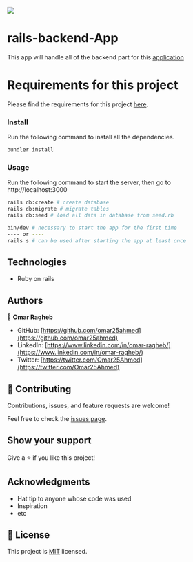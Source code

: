 ![](https://img.shields.io/badge/Microverse-blueviolet)

# rails-backend-App
This app will handle all of the backend part for this [application](https://github.com/omar25ahmed/hello-react-front-end/pull/1)


# Requirements for this project

Please find the requirements for this project [here](https://github.com/microverseinc/curriculum-rails/blob/main/connect-frontend-frameworks/hello_world_two_apps.md).

### Install

Run the following command to install all the dependencies.

```sh
bundler install
```

### Usage

Run the following command to start the server, then go to http://localhost:3000

```sh
rails db:create # create database
rails db:migrate # migrate tables
rails db:seed # load all data in database from seed.rb

bin/dev # necessary to start the app for the first time
---- or ----
rails s # can be used after starting the app at least once
```


## Technologies

- Ruby on rails

## Authors

👤 **Omar Ragheb**

- GitHub: [https://github.com/omar25ahmed](https://github.com/omar25ahmed)
- LinkedIn: [https://www.linkedin.com/in/omar-ragheb/](https://www.linkedin.com/in/omar-ragheb/)
- Twitter: [https://twitter.com/Omar25Ahmed](https://twitter.com/Omar25Ahmed)
## 🤝 Contributing

Contributions, issues, and feature requests are welcome!

Feel free to check the [issues page](https://github.com/omar25ahmed/hello-rails-back-end/issues).

## Show your support

Give a ⭐️ if you like this project!

## Acknowledgments

- Hat tip to anyone whose code was used
- Inspiration
- etc

## 📝 License

This project is [MIT](./LICENSE) licensed.
